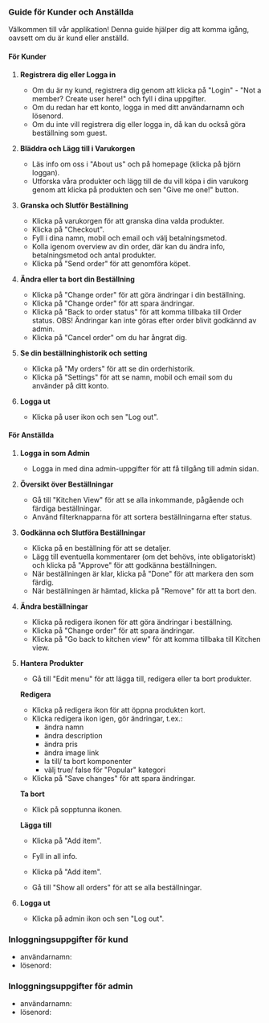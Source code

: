 ### Guide för Kunder och Anställda

Välkommen till vår applikation! Denna guide hjälper dig att komma igång, oavsett om du är kund eller anställd.

#### För Kunder

1. **Registrera dig eller Logga in**
   - Om du är ny kund, registrera dig genom att klicka på "Login" - "Not a member? Create user here!" och fyll i dina uppgifter.
   - Om du redan har ett konto, logga in med ditt användarnamn och lösenord.
   - Om du inte vill registrera dig eller logga in, då kan du också göra beställning som guest.

2. **Bläddra och Lägg till i Varukorgen**
   - Läs info om oss i "About us" och på homepage (klicka på björn loggan).
   - Utforska våra produkter och lägg till de du vill köpa i din varukorg genom att klicka på produkten och sen "Give me one!" button.

3. **Granska och Slutför Beställning**
   - Klicka på varukorgen för att granska dina valda produkter.
   - Klicka på "Checkout".
   - Fyll i dina namn, mobil och email och välj betalningsmetod.
   - Kolla igenom overview av din order, där kan du ändra info, betalningsmetod och antal produkter.
   - Klicka på "Send order" för att genomföra köpet.

4. **Ändra eller ta bort din Beställning**
   - Klicka på "Change order" för att göra ändringar i din beställning.
   - Klicka på "Change order" för att spara ändringar.
   - Klicka på "Back to order status" för att komma tillbaka till Order status.
   OBS! Ändringar kan inte göras efter order blivit godkännd av admin.
   - Klicka på "Cancel order" om du har ångrat dig.

5. **Se din beställninghistorik och setting**
   - Klicka på "My orders" för att se din orderhistorik.
   - Klicka på "Settings" för att se namn, mobil och email som du använder på ditt konto.

6. **Logga ut**
   - Klicka på user ikon och sen "Log out".

#### För Anställda

1. **Logga in som Admin**
   - Logga in med dina admin-uppgifter för att få tillgång till admin sidan.

2. **Översikt över Beställningar**
   - Gå till "Kitchen View" för att se alla inkommande, pågående och färdiga beställningar.
   - Använd filterknapparna för att sortera beställningarna efter status.

3. **Godkänna och Slutföra Beställningar**
   - Klicka på en beställning för att se detaljer.
   - Lägg till eventuella kommentarer (om det behövs, inte obligatoriskt) och klicka på "Approve" för att godkänna beställningen.
   - När beställningen är klar, klicka på "Done" för att markera den som färdig.
   - När beställningen är hämtad, klicka på "Remove" för att ta bort den.

4. **Ändra beställningar**
   - Klicka på redigera ikonen för att göra ändringar i beställning.
   - Klicka på "Change order" för att spara ändringar.
   - Klicka på "Go back to kitchen view" för att komma tillbaka till Kitchen view.

5. **Hantera Produkter**
   - Gå till "Edit menu" för att lägga till, redigera eller ta bort produkter.

    **Redigera**
   - Klicka på redigera ikon för att öppna produkten kort.
   - Klicka redigera ikon igen, gör ändringar, t.ex.:
        - ändra namn
        - ändra description
        - ändra pris
        - ändra image link
        - la till/ ta bort komponenter
        - välj true/ false för "Popular" kategori
   - Klicka på "Save changes" för att spara ändringar.

    **Ta bort**
   - Klick på sopptunna ikonen.

    **Lägga till**
   - Klicka på "Add item".
   - Fyll in all info.
   - Klicka på "Add item".

   - Gå till "Show all orders" för att se alla beställningar.

6. **Logga ut**
   - Klicka på admin ikon och sen "Log out".

### Inloggningsuppgifter för kund
   - användarnamn: 
   - lösenord:

### Inloggningsuppgifter för admin
   - användarnamn: 
   - lösenord: